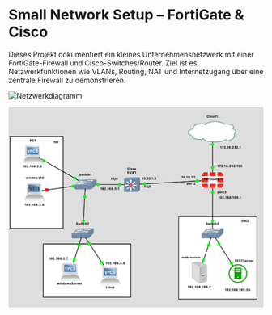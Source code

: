 # Small Network Setup – FortiGate & Cisco

Dieses Projekt dokumentiert ein kleines Unternehmensnetzwerk mit einer FortiGate-Firewall und Cisco-Switches/Router. Ziel ist es, Netzwerkfunktionen wie VLANs, Routing, NAT und Internetzugang über eine zentrale Firewall zu demonstrieren.

![Netzwerkdiagramm](NETpic+.png)

<img src="https://github.com/ziadat69/SmallNetwork-FortiGate-Cisco-/blob/main/FortiGate/fortipic.png?raw=true" alt="FortiPic" width="800"/>
